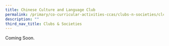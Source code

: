 ```yaml
---
title: Chinese Culture and Language Club
permalink: /primary/co-curricular-activities-ccas/clubs-n-societies/clcc-mass-communication/
description: ""
third_nav_title: Clubs & Societies
---
```


<p>Coming Soon.</p>